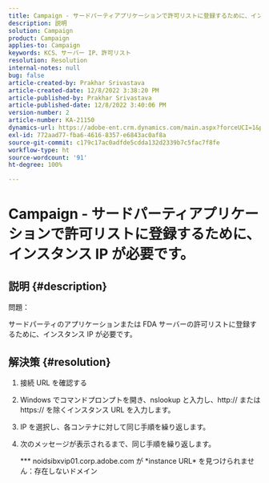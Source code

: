 ```yaml
---
title: Campaign - サードパーティアプリケーションで許可リストに登録するために、インスタンス IP が必要です。
description: 説明
solution: Campaign
product: Campaign
applies-to: Campaign
keywords: KCS、サーバー IP、許可リスト
resolution: Resolution
internal-notes: null
bug: false
article-created-by: Prakhar Srivastava
article-created-date: 12/8/2022 3:38:20 PM
article-published-by: Prakhar Srivastava
article-published-date: 12/8/2022 3:40:06 PM
version-number: 2
article-number: KA-21150
dynamics-url: https://adobe-ent.crm.dynamics.com/main.aspx?forceUCI=1&pagetype=entityrecord&etn=knowledgearticle&id=8339b954-0e77-ed11-81aa-6045bd006b4b
exl-id: 772aad77-fba6-4616-8357-e6843ac0af8a
source-git-commit: c179c17ac0adfde5cdda132d2339b7c5fac7f8fe
workflow-type: ht
source-wordcount: '91'
ht-degree: 100%

---
```


# Campaign - サードパーティアプリケーションで許可リストに登録するために、インスタンス IP が必要です。

## 説明 {#description}


問題：

サードパーティのアプリケーションまたは FDA サーバーの許可リストに登録するために、インスタンス IP が必要です。


## 解決策 {#resolution}


1. 接続 URL を確認する
2. Windows でコマンドプロンプトを開き、nslookup と入力し、http:// または https:// を除くインスタンス URL を入力します。
3. IP を選択し、各コンテナに対して同じ手順を繰り返します。
4. 次のメッセージが表示されるまで、同じ手順を繰り返します。

   \*\*\* noidsibxvip01.corp.adobe.com が \*instance URL\* を見つけられません：存在しないドメイン
